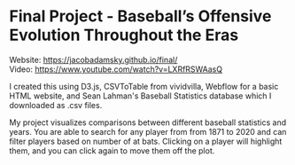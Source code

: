 # Final Project - Baseball’s Offensive Evolution Throughout the Eras
Website: https://jacobadamsky.github.io/final/
<br>
Video: https://www.youtube.com/watch?v=LXRfRSWAasQ

I created this using D3.js, CSVToTable from vividvilla, Webflow for a basic HTML website, and Sean Lahman's Baseball Statistics database which I downloaded as .csv files.

My project visualizes comparisons between different baseball statistics and years. You are able to search for any player from from 1871 to 2020
and can filter players based on number of at bats. Clicking on a player will highlight them, and you can click again to move them off the plot.
